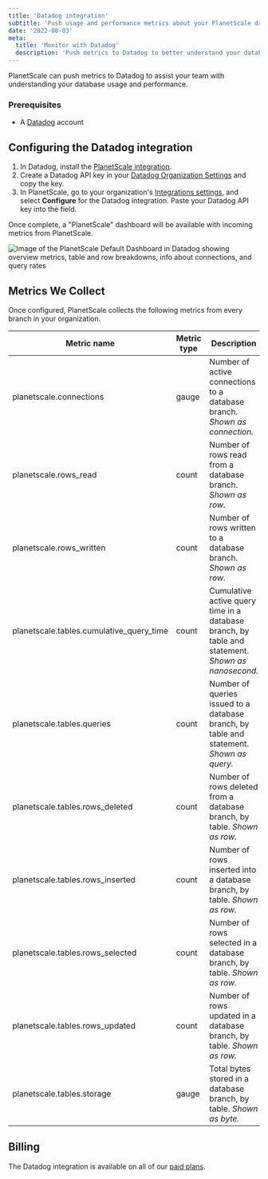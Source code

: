 ```yaml
---
title: 'Datadog integration'
subtitle: 'Push usage and performance metrics about your PlanetScale databases to Datadog.'
date: '2022-08-03'
meta:
  title: 'Monitor with Datadog'
  description: 'Push metrics to Datadog to better understand your database usage and performance'
---
```


PlanetScale can push metrics to Datadog to assist your team with understanding your database usage and performance.

### Prerequisites

- A [Datadog](https://www.datadoghq.com/) account

## Configuring the Datadog integration

1. In Datadog, install the [PlanetScale integration](https://app.datadoghq.com/account/settings#integrations/planetscale).
2. Create a Datadog API key in your [Datadog Organization Settings](https://app.datadoghq.com/organization-settings/api-keys) and copy the key.
3. In PlanetScale, go to your organization's [Integrations settings](https://app.planetscale.com/settings/integrations), and select **Configure** for the Datadog integration. Paste your Datadog API key into the field.

Once complete, a "PlanetScale" dashboard will be available with incoming metrics from PlanetScale.

![Image of the PlanetScale Default Dashboard in Datadog showing overview metrics, table and row breakdowns, info about connections, and query rates](/assets/docs/integrations/datadog/dashboard.png)

## Metrics We Collect

Once configured, PlanetScale collects the following metrics from every branch in your organization.

| **Metric name**                          | **Metric type** | **Description**                                                                                   |
| ---------------------------------------- | --------------- | ------------------------------------------------------------------------------------------------- |
| planetscale.connections                  | gauge           | Number of active connections to a database branch. _Shown as connection._                         |
| planetscale.rows_read                    | count           | Number of rows read from a database branch. _Shown as row._                                       |
| planetscale.rows_written                 | count           | Number of rows written to a database branch. _Shown as row._                                      |
| planetscale.tables.cumulative_query_time | count           | Cumulative active query time in a database branch, by table and statement. _Shown as nanosecond._ |
| planetscale.tables.queries               | count           | Number of queries issued to a database branch, by table and statement. _Shown as query._          |
| planetscale.tables.rows_deleted          | count           | Number of rows deleted from a database branch, by table. _Shown as row._                          |
| planetscale.tables.rows_inserted         | count           | Number of rows inserted into a database branch, by table. _Shown as row._                         |
| planetscale.tables.rows_selected         | count           | Number of rows selected in a database branch, by table. _Shown as row._                           |
| planetscale.tables.rows_updated          | count           | Number of rows updated in a database branch, by table. _Shown as row._                            |
| planetscale.tables.storage               | gauge           | Total bytes stored in a database branch, by table. _Shown as byte._                               |

## Billing

The Datadog integration is available on all of our [paid plans](/pricing).
